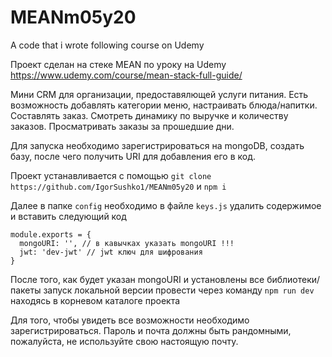 # MEANm05y20
A code that i wrote following course on Udemy

Проект сделан на стеке MEAN по уроку на Udemy https://www.udemy.com/course/mean-stack-full-guide/

Мини CRM для организации, предоставялющей услуги питания. Есть возможность добавлять категории меню, настраивать блюда/напитки. Составлять заказ. Смотреть динамику по выручке и количеству заказов. Просматривать заказы за прошедшие дни.

Для запуска необходимо зарегистрироваться на mongoDB, создать базу, после чего получить URI для добавления его в код.

Проект устанавливается с помощью ```git clone https://github.com/IgorSushko1/MEANm05y20``` и ```npm i```

Далее в папке ```config``` необходимо в файле ```keys.js``` удалить содержимое и вставить следующий код

```
module.exports = {
  mongoURI: '', // в кавычках указать mongoURI !!!
  jwt: 'dev-jwt' // jwt ключ для шифрования
}
```
После того, как будет указан mongoURI и установлены все библиотеки/пакеты запуск локальной версии провести через команду ```npm run dev``` находясь в корневом каталоге проекта

Для того, чтобы увидеть все возможности необходимо зарегистрироваться. Пароль и почта должны быть рандомными, пожалуйста, не используйте свою настоящую почту.
